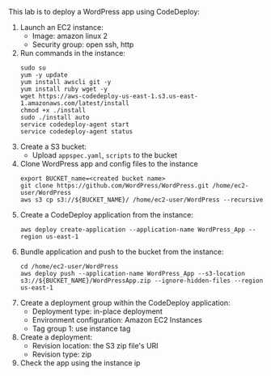 This lab is to deploy a WordPress app using CodeDeploy:
1. Launch an EC2 instance:
   - Image: amazon linux 2
   - Security group: open ssh, http
2. Run commands in the instance:
   ```shell
   sudo su
   yum -y update
   yum install awscli git -y
   yum install ruby wget -y
   wget https://aws-codedeploy-us-east-1.s3.us-east-1.amazonaws.com/latest/install
   chmod +x ./install
   sudo ./install auto
   service codedeploy-agent start
   service codedeploy-agent status
   ```
3. Create a S3 bucket:
   - Upload `appspec.yaml`, `scripts` to the bucket
4. Clone WordPress app and config files to the instance
   ```shell
   export BUCKET_name=<created bucket name>
   git clone https://github.com/WordPress/WordPress.git /home/ec2-user/WordPress
   aws s3 cp s3://${BUCKET_NAME}/ /home/ec2-user/WordPress --recursive
   ```
5. Create a CodeDeploy application from the instance:
   ```shell
   aws deploy create-application --application-name WordPress_App --region us-east-1
   ```
6. Bundle application and push to the bucket from the instance:
   ```shell
   cd /home/ec2-user/WordPress
   aws deploy push --application-name WordPress_App --s3-location s3://${BUCKET_NAME}/WordPressApp.zip --ignore-hidden-files --region us-east-1
   ```
7. Create a deployment group within the CodeDeploy application:
   - Deployment type: in-place deployment
   - Environment configuration: Amazon EC2 Instances
   - Tag group 1: use instance tag
8. Create a deployment:
   - Revision location: the S3 zip file's URI
   - Revision type: zip
9. Check the app using the instance ip